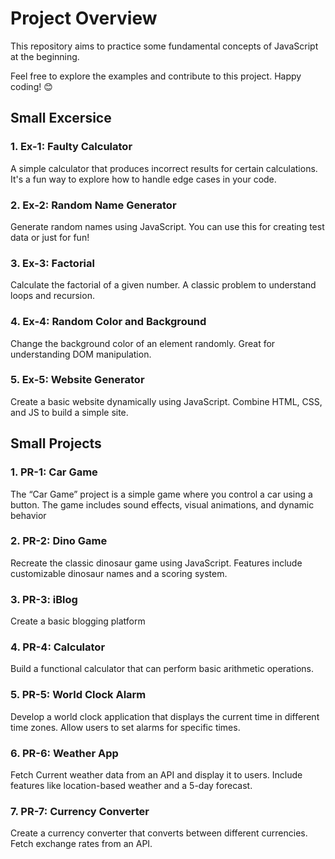 # Project Overview

This repository aims to practice some fundamental concepts of JavaScript at the beginning.

Feel free to explore the examples and contribute to this project. Happy coding! 😊

## Small Excersice

### 1. Ex-1: Faulty Calculator

A simple calculator that produces incorrect results for certain calculations. It's a fun way to explore how to handle edge cases in your code.

### 2. Ex-2: Random Name Generator

Generate random names using JavaScript. You can use this for creating test data or just for fun!

### 3. Ex-3: Factorial

Calculate the factorial of a given number. A classic problem to understand loops and recursion.

### 4. Ex-4: Random Color and Background

Change the background color of an element randomly. Great for understanding DOM manipulation.

### 5. Ex-5: Website Generator

Create a basic website dynamically using JavaScript. Combine HTML, CSS, and JS to build a simple site.

## Small Projects

### 1. PR-1: Car Game

The “Car Game” project is a simple game where you control a car using a button. The game includes sound effects, visual animations, and dynamic behavior

### 2. PR-2: Dino Game

Recreate the classic dinosaur game using JavaScript. Features include customizable dinosaur names and a scoring system.

### 3. PR-3: iBlog

Create a basic blogging platform

### 4. PR-4: Calculator

Build a functional calculator that can perform basic arithmetic operations.

### 5. PR-5: World Clock Alarm

Develop a world clock application that displays the current time in different time zones. Allow users to set alarms for specific times.

### 6. PR-6: Weather App

Fetch Current weather data from an API and display it to users. Include features like location-based weather and a 5-day forecast.

### 7. PR-7: Currency Converter

Create a currency converter that converts between different currencies. Fetch exchange rates from an API.
